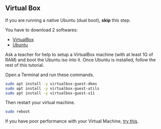 ## Virtual Box

If you are running a native Ubuntu (dual boot), **skip** this step.

You have to download 2 softwares:

- [VirtualBox](https://www.virtualbox.org/wiki/Downloads)
- [Ubuntu](http://releases.ubuntu.com/14.04.1/ubuntu-14.04.1-desktop-amd64.iso)

Ask a teacher for help to setup a VirtualBox machine (with at least 1G of RAM) and boot
the Ubuntu iso into it. Once Ubuntu is installed, follow the rest of this tutorial.

Open a Terminal and run these commands.

```bash
sudo apt install -y virtualbox-guest-dkms
sudo apt install -y virtualbox-guest-utils
sudo apt install -y virtualbox-guest-x11
```

Then restart your virtual machine.

```bash
sudo reboot
```

If you have poor performance with your Virtual Machine, [try this](http://askubuntu.com/a/289758).
